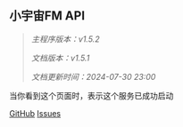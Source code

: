 ## 小宇宙FM API

> *主程序版本：v1.5.2*
>
> *文档版本：v1.5.1*
>
> *文档更新时间：2024-07-30 23:00*

当你看到这个页面时，表示这个服务已成功启动



[GitHub](https://github.com/ultrazg/xyz) [Issues](https://github.com/ultrazg/xyz/issues)
